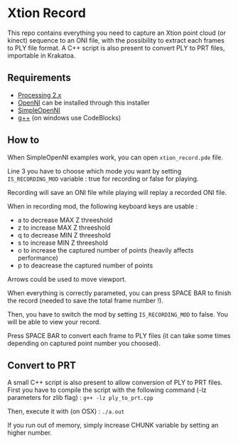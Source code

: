 Xtion Record
============

This repo contains everything you need to capture an Xtion point cloud (or kinect) sequence to an ONI file, with the possibility to extract each frames to PLY file format.
A C++ script is also present to convert PLY to PRT files, importable in Krakatoa.

Requirements
------------

* [Processing 2.x](https://processing.org/)
* [OpenNI](https://code.google.com/p/simple-openni/downloads/list?can=1&q=&colspec=Filename+Summary+Uploaded+ReleaseDate+Size+DownloadCount) can be installed through this installer
* [SimpleOpenNI](https://code.google.com/p/simple-openni/wiki/Installation)
* [g++](http://www.cprogramming.com/g++.html) (on windows use CodeBlocks)

How to
------

When SimpleOpenNI examples work, you can open ```xtion_record.pde``` file.

Line 3 you have to choose which mode you want by setting ```IS_RECORDING_MOD``` variable : true for recording or false for playing.

Recording will save an ONI file while playing will replay a recorded ONI file.

When in recording mod, the following keyboard keys are usable :
- a to decrease MAX Z threeshold
- z to increase MAX Z threeshold
- q to decrease MIN Z threeshold
- s to increase MIN Z threeshold
- o to increase the captured number of points (heavily affects performance)
- p to deacrease the captured number of points

Arrows could be used to move viewport.

When everything is correctly parameted, you can press SPACE BAR to finish the record (needed to save the total frame number !).

Then, you have to switch the mod by setting ```IS_RECORDING_MOD``` to false.
You will be able to view your record.

Press SPACE BAR to convert each frame to PLY files (it can take some times depending on captured point number you choosed).

Convert to PRT
--------------

A small C++ script is also present to allow conversion of PLY to PRT files.
First you have to compile the script with the following command (-lz parameters for zlib flag) :
```g++ -lz ply_to_prt.cpp```

Then, execute it with (on OSX) :
```./a.out```

If you run out of memory, simply increase CHUNK variable by setting an higher number.
